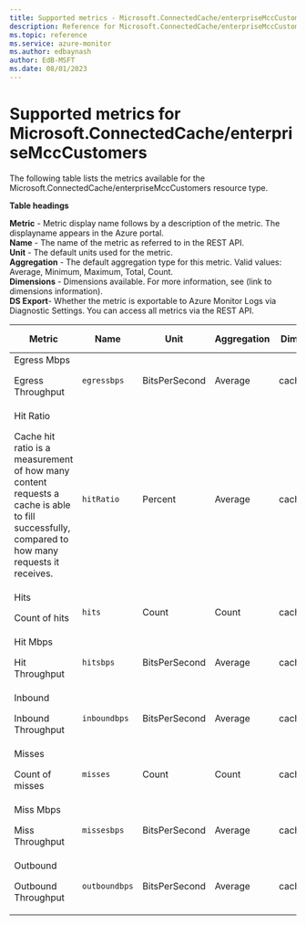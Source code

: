```yaml
---
title: Supported metrics - Microsoft.ConnectedCache/enterpriseMccCustomers
description: Reference for Microsoft.ConnectedCache/enterpriseMccCustomers metrics in Azure Monitor.
ms.topic: reference
ms.service: azure-monitor
ms.author: edbaynash
author: EdB-MSFT
ms.date: 08/01/2023
---
```

# Supported metrics for Microsoft.ConnectedCache/enterpriseMccCustomers  
<!-- Data source : naam-->


The following table lists the metrics available for the Microsoft.ConnectedCache/enterpriseMccCustomers resource type.

  

**Table headings**
  
**Metric** - Metric display name follows by a description of the metric. The displayname appears in the Azure portal.  
**Name** - The name of the metric as referred to in the REST API.  
**Unit** - The default units used for the metric.  
**Aggregation** - The default aggregation type for this metric. Valid values: Average, Minimum, Maximum, Total, Count.  
**Dimensions** - Dimensions available. For more information, see (link to dimensions information).  
**DS Export**- Whether the metric is exportable to Azure Monitor Logs via Diagnostic Settings.  You can access all metrics via the REST API.  
  
  
|Metric|Name|Unit|Aggregation|Dimensions|DS Export|
|---|---|---|---|---|---|
|Egress Mbps<p><p>Egress Throughput |`egressbps` |BitsPerSecond |Average |cachenodeid |Yes|
|Hit Ratio<p><p>Cache hit ratio is a measurement of how many content requests a cache is able to fill successfully, compared to how many requests it receives. |`hitRatio` |Percent |Average |cachenodeid |Yes|
|Hits<p><p>Count of hits |`hits` |Count |Count |cachenodeid |Yes|
|Hit Mbps<p><p>Hit Throughput |`hitsbps` |BitsPerSecond |Average |cachenodeid |Yes|
|Inbound<p><p>Inbound Throughput |`inboundbps` |BitsPerSecond |Average |cachenodeid |Yes|
|Misses<p><p>Count of misses |`misses` |Count |Count |cachenodeid |Yes|
|Miss Mbps<p><p>Miss Throughput |`missesbps` |BitsPerSecond |Average |cachenodeid |Yes|
|Outbound<p><p>Outbound Throughput |`outboundbps` |BitsPerSecond |Average |cachenodeid |Yes|


<!--Gen Date:  Tue Aug 01 2023 10:39:24 GMT+0300 (Israel Daylight Time)-->